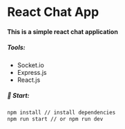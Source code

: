 # React Chat App
#### This is a simple react chat application

##### Tools:
- Socket.io
- Express.js
- React.js

##### 🚀 Start:
```bash
npm install // install dependencies
npm run start // or npm run dev
```